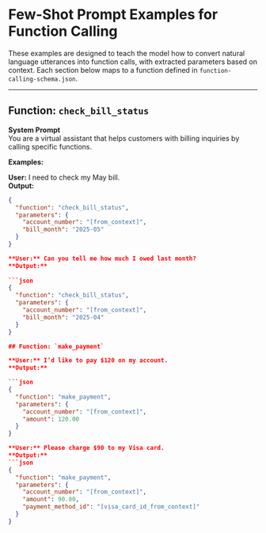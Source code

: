 # Few-Shot Prompt Examples for Function Calling

These examples are designed to teach the model how to convert natural language utterances into function calls, with extracted parameters based on context. Each section below maps to a function defined in `function-calling-schema.json`.

---

## Function: `check_bill_status`

**System Prompt**  
You are a virtual assistant that helps customers with billing inquiries by calling specific functions.

**Examples:**

**User:** I need to check my May bill.  
**Output:**
```json
{
  "function": "check_bill_status",
  "parameters": {
    "account_number": "[from_context]",
    "bill_month": "2025-05"
  }
}

**User:** Can you tell me how much I owed last month?
**Output:**
 
```json
{
  "function": "check_bill_status",
  "parameters": {
    "account_number": "[from_context]",
    "bill_month": "2025-04"
  }
}

## Function: `make_payment`

**User:** I’d like to pay $120 on my account.
**Output:**

```json
{
  "function": "make_payment",
  "parameters": {
    "account_number": "[from_context]",
    "amount": 120.00
  }
}

**User:** Please charge $90 to my Visa card.
**Output:**
```json
{
  "function": "make_payment",
  "parameters": {
    "account_number": "[from_context]",
    "amount": 90.00,
    "payment_method_id": "[visa_card_id_from_context]"
  }
}
